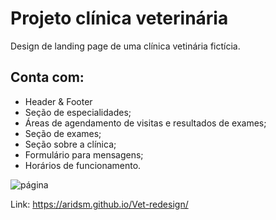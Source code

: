 # Projeto clínica veterinária

Design de landing page de uma clínica vetinária fictícia. 

## Conta com:

- Header & Footer
- Seção de especialidades;
- Áreas de agendamento de visitas e resultados de exames;
- Seção de exames;
- Seção sobre a clínica;
- Formulário para mensagens;
- Horários de funcionamento.

![página](https://github.com/aridsm/Vet-redesign/blob/main/page.png)

Link: https://aridsm.github.io/Vet-redesign/
